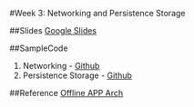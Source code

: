 #Week 3: Networking and Persistence Storage

##Slides
[Google Slides](https://docs.google.com/presentation/d/1by2LOwQ4tNq4hBgXF-fhfbdZXSApf_ZN646i4PnFdZI/edit?usp=sharing)

##SampleCode
 1. Networking - [Github](https://github.com/shiehnpin/codepath-network-sample)
 2. Persistence Storage - [Github](https://github.com/shiehnpin/codepath-persistence-sample)

##Reference
[Offline APP Arch](https://hackernoon.com/so-you-want-to-develop-for-the-next-billion-9eb072c26bc8#.x4q795laf)
